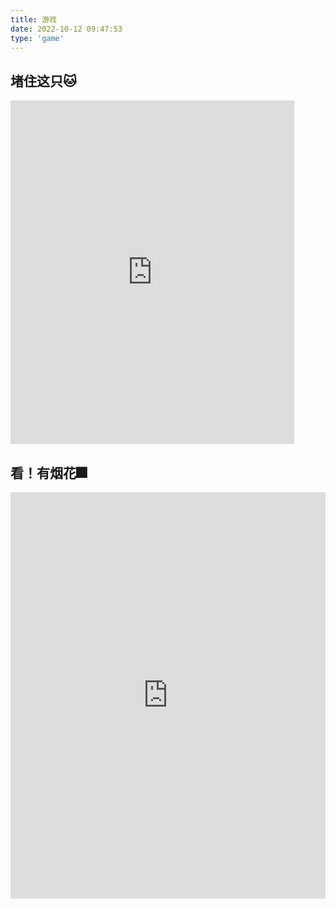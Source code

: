 ```yaml
---
title: 游戏
date: 2022-10-12 09:47:53
type: 'game'
---
```


<!--
<style>
    * {
        padding: 0;
        margin: 0
    }

    body {
        background-color: #eeeeee;
    }

    #catch-the-cat {
        width: 100%;
        margin-top: 32px;
        text-align: center;
    }
</style>
<script src="./cat/phaser.min.js"></script>
<script src="./cat/catch-the-cat.js"></script>
<div id="catch-the-cat"></div>
<script>
  window.game = new CatchTheCatGame({
    w: 11,
    h: 11,
    r: 20,
    backgroundColor: 0xffffff,
    parent: 'catch-the-cat',
    statusBarAlign: 'center',
    credit: 'luckyu.com.cn'
  });
</script>
-->

堵住这只🐱
---

<iframe
 height=550
 width=90%
 src="https://luckyu.com.cn/game/cat/index.html"
 frameborder=0
 allowfullscreen>
 </iframe>

看！有烟花🎆
---

<iframe
 height=650
 width=100%
 src="https://luckyu.com.cn/game/firework/index.html"
 frameborder=0
 allowfullscreen>
 </iframe>
